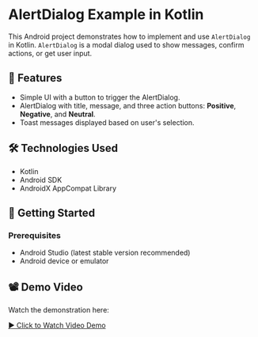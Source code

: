 # AlertDialog Example in Kotlin

This Android project demonstrates how to implement and use `AlertDialog` in Kotlin. `AlertDialog` is a modal dialog used to show messages, confirm actions, or get user input.

## 📱 Features

- Simple UI with a button to trigger the AlertDialog.
- AlertDialog with title, message, and three action buttons: **Positive**, **Negative**, and **Neutral**.
- Toast messages displayed based on user's selection.

## 🛠️ Technologies Used

- Kotlin
- Android SDK
- AndroidX AppCompat Library

## 🚀 Getting Started

### Prerequisites

- Android Studio (latest stable version recommended)
- Android device or emulator

## 📽️ Demo Video

Watch the demonstration here:

[▶️ Click to Watch Video Demo](https://drive.google.com/file/d/1hOLW3RwZEH1kizS1SLeJMxfPM-YUfN6K/view?usp=drive_link)
